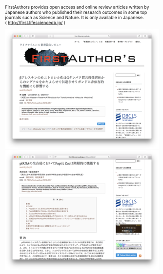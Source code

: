FirstAuthors provides open access and online review articles written by Japanese authors who published their research outcomes in some top journals such as Science and Nature. It is only available in Japanese.  
( http://first.lifesciencedb.jp/ )

![Fig-1](https://raw.githubusercontent.com/dbcls/website/master/services/images/DBCLSservices_FirstAuthors_fig-1_180525.png)　![Fig-2](https://raw.githubusercontent.com/dbcls/website/master/services/images/DBCLSservices_FirstAuthors_fig-2_180525.png)
